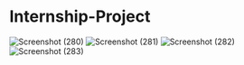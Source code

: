 # Internship-Project
![Screenshot (280)](https://github.com/user-attachments/assets/2eeee800-a1f6-4e12-908a-a373103ab4ee)
![Screenshot (281)](https://github.com/user-attachments/assets/94a9fd94-dc98-4510-bea1-d4bcbfe3f44c)
![Screenshot (282)](https://github.com/user-attachments/assets/a0d7fa97-d9a7-4258-9374-b04468825ddc)
![Screenshot (283)](https://github.com/user-attachments/assets/ef764931-e973-42e4-ac3f-67fe6878779a)
